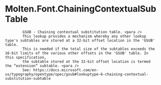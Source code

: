 ﻿  
# Molten.Font.ChainingContextualSubTable

            GSUB - Chaining contextual substitution table. <para />
            This lookup provides a mechanism whereby any other lookup type's subtables are stored at a 32-bit offset location in the 'GSUB' table. 
            This is needed if the total size of the subtables exceeds the 16-bit limits of the various other offsets in the 'GSUB' table. In this specification,
            the subtable stored at the 32-bit offset location is termed the “extension” subtable. <para />
            See: https://docs.microsoft.com/en-us/typography/opentype/spec/gsub#lookuptype-6-chaining-contextual-substitution-subtable
            
